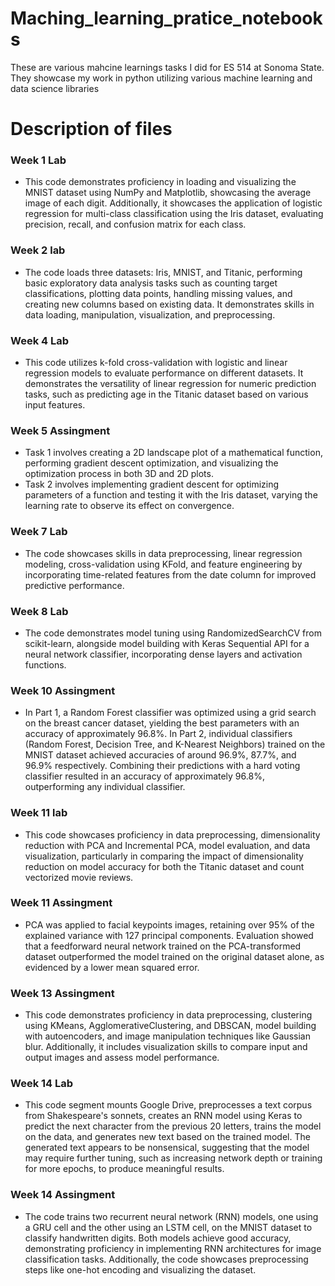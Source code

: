 # Maching_learning_pratice_notebooks
These are various mahcine learnings tasks I did for ES 514 at Sonoma State. They showcase my work in python utilizing various machine learning and data science libraries

# Description of files
### Week 1 Lab
- This code demonstrates proficiency in loading and visualizing the MNIST dataset using NumPy and Matplotlib, showcasing the average image of each digit. Additionally, it showcases the application of logistic regression for multi-class classification using the Iris dataset, evaluating precision, recall, and confusion matrix for each class.
  
### Week 2 lab
- The code loads three datasets: Iris, MNIST, and Titanic, performing basic exploratory data analysis tasks such as counting target classifications, plotting data points, handling missing values, and creating new columns based on existing data. It demonstrates skills in data loading, manipulation, visualization, and preprocessing.

### Week 4 Lab
- This code utilizes k-fold cross-validation with logistic and linear regression models to evaluate performance on different datasets. It demonstrates the versatility of linear regression for numeric prediction tasks, such as predicting age in the Titanic dataset based on various input features.

### Week 5 Assingment
- Task 1 involves creating a 2D landscape plot of a mathematical function, performing gradient descent optimization, and visualizing the optimization process in both 3D and 2D plots.
- Task 2 involves implementing gradient descent for optimizing parameters of a function and testing it with the Iris dataset, varying the learning rate to observe its effect on convergence.

### Week 7 Lab
- The code showcases skills in data preprocessing, linear regression modeling, cross-validation using KFold, and feature engineering by incorporating time-related features from the date column for improved predictive performance.

### Week 8 Lab
- The code demonstrates model tuning using RandomizedSearchCV from scikit-learn, alongside model building with Keras Sequential API for a neural network classifier, incorporating dense layers and activation functions.

### Week 10 Assingment
- In Part 1, a Random Forest classifier was optimized using a grid search on the breast cancer dataset, yielding the best parameters with an accuracy of approximately 96.8%. In Part 2, individual classifiers (Random Forest, Decision Tree, and K-Nearest Neighbors) trained on the MNIST dataset achieved accuracies of around 96.9%, 87.7%, and 96.9% respectively. Combining their predictions with a hard voting classifier resulted in an accuracy of approximately 96.8%, outperforming any individual classifier.
  
### Week 11 lab 
- This code showcases proficiency in data preprocessing, dimensionality reduction with PCA and Incremental PCA, model evaluation, and data visualization, particularly in comparing the impact of dimensionality reduction on model accuracy for both the Titanic dataset and count vectorized movie reviews.

### Week 11 Assingment
- PCA was applied to facial keypoints images, retaining over 95% of the explained variance with 127 principal components. Evaluation showed that a feedforward neural network trained on the PCA-transformed dataset outperformed the model trained on the original dataset alone, as evidenced by a lower mean squared error.

### Week 13 Assingment
- This code demonstrates proficiency in data preprocessing, clustering using KMeans, AgglomerativeClustering, and DBSCAN, model building with autoencoders, and image manipulation techniques like Gaussian blur. Additionally, it includes visualization skills to compare input and output images and assess model performance.

### Week 14 Lab
- This code segment mounts Google Drive, preprocesses a text corpus from Shakespeare's sonnets, creates an RNN model using Keras to predict the next character from the previous 20 letters, trains the model on the data, and generates new text based on the trained model. The generated text appears to be nonsensical, suggesting that the model may require further tuning, such as increasing network depth or training for more epochs, to produce meaningful results.

### Week 14 Assingment
- The code trains two recurrent neural network (RNN) models, one using a GRU cell and the other using an LSTM cell, on the MNIST dataset to classify handwritten digits. Both models achieve good accuracy, demonstrating proficiency in implementing RNN architectures for image classification tasks. Additionally, the code showcases preprocessing steps like one-hot encoding and visualizing the dataset.












































